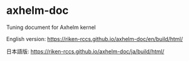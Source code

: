 # axhelm-doc
Tuning document for Axhelm kernel

English version: https://riken-rccs.github.io/axhelm-doc/en/build/html/

日本語版: https://riken-rccs.github.io/axhelm-doc/ja/build/html/

